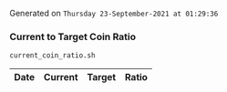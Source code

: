 Generated on `Thursday 23-September-2021 at 01:29:36`

### Current to Target Coin Ratio
`current_coin_ratio.sh`

Date|Current|Target|Ratio
---|---|---|---
